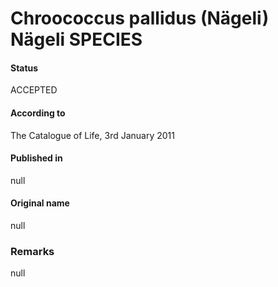# Chroococcus pallidus (Nägeli) Nägeli SPECIES

#### Status
ACCEPTED

#### According to
The Catalogue of Life, 3rd January 2011

#### Published in
null

#### Original name
null

### Remarks
null